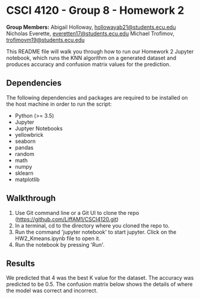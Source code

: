 # CSCI 4120 - Group 8 - Homework 2 
**Group Members:** 
Abigail Holloway, hollowayab21@students.ecu.edu
Nicholas Everette, everetten17@students.ecu.edu
Michael Trofimov, trofimovm19@students.ecu.edu

This README file will walk you through how to run our Homework 2 Jupyter notebook, which runs the KNN algorithm on a generated dataset and produces accuracy and confusion matrix values for the prediction.

## Dependencies

The following dependencies and packages are required to be installed on the host machine in order to run the script:
 - Python (>= 3.5)
 - Jupyter
 - Juptyer Notebooks
 - yellowbrick
 - seaborn
 - pandas
 - random
 - math
 - numpy
 - sklearn
 - matplotlib

## Walkthrough

1. Use Git command line or a Git UI to clone the repo (https://github.com/LiffAM1/CSCI4120.git)
2. In a terminal, cd to the directory where you cloned the repo to.
3. Run the command 'jupyter notebook' to start jupyter. Click on the HW2_Kmeans.ipynb file to open it.
4. Run the notebook by pressing 'Run'.

## Results
We predicted that 4 was the best K value for the dataset. The accuracy was predicted to be 0.5. The confusion matrix below shows the details of where the model was correct and incorrect.
